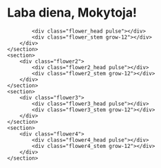 <!DOCTYPE html>
<html lang="en">
<head>
    <meta charset="UTF-8">
    <meta http-equiv="X-UA-Compatible" content="IE=edge">
    <meta name="viewport" content="width=device-width, initial-scale=1.0">
    <title>Document</title>
    <link rel="stylesheet" href="./css/style.css">
</head>
<body>
    <div class="sun slideIn"></div>
    <h1 class="fadeIn">Laba diena, Mokytoja!</h1>
    <section class="flower">
        <div class="flower">

            <div class="flower_head pulse"></div>
            <div class="flower_stem grow-12"></div>
        </div>
    </section>
    <section>
        <div class="flower2">
            <div class="flower2_head pulse"></div>
            <div class="flower2_stem grow-12"></div>
        </div>
    </section>
    <section>
        <div class="flower3">
            <div class="flower3_head pulse"></div>
            <div class="flower3_stem grow-12"></div>
        </div>
    </section>
    <section>
        <div class="flower4">
            <div class="flower4_head pulse"></div>
            <div class="flower4_stem grow-12"></div>
        </div>
    </section>
</body>
</html>
